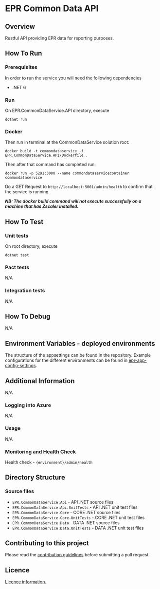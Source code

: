 # EPR Common Data API

## Overview

Restful API providing EPR data for reporting purposes.

## How To Run

### Prerequisites

In order to run the service you will need the following dependencies

- .NET 6

### Run

 On EPR.CommonDataService.API directory, execute

```
dotnet run
```

### Docker


Then run in terminal at the CommonDataService solution root:

```
docker build -t commondataservice -f EPR.CommonDataService.API/Dockerfile .
```

Then after that command has completed run:

```
docker run -p 5291:3000 --name commondataservicecontainer commondataservice   
```

Do a GET Request to ```http://localhost:5001/admin/health``` to confirm that the service is running

***NB: The docker build command will not execute successfully on a machine that has Zscaler installed.***

## How To Test

### Unit tests

On root directory, execute

```
dotnet test
```

### Pact tests

N/A

### Integration tests

N/A

## How To Debug

N/A

## Environment Variables - deployed environments

The structure of the appsettings can be found in the repository. Example configurations for the different environments can be found in [epr-app-config-settings](https://dev.azure.com/defragovuk/RWD-CPR-EPR4P-ADO/_git/epr-app-config-settings).


## Additional Information

N/A

### Logging into Azure

N/A

### Usage

N/A

### Monitoring and Health Check

Health check - ```{environment}/admin/health```

## Directory Structure

### Source files

- `EPR.CommonDataService.Api` - API .NET source files
- `EPR.CommonDataService.Api.UnitTests` - API .NET unit test files
- `EPR.CommonDataService.Core` - CORE .NET source files
- `EPR.CommonDataService.Core.UnitTests` - CORE .NET unit test files
- `EPR.CommonDataService.Data` - DATA .NET source files
- `EPR.CommonDataService.Data.UnitTests` - DATA .NET unit test files

## Contributing to this project

Please read the [contribution guidelines](CONTRIBUTING.md) before submitting a pull request.

## Licence

[Licence information](LICENCE.md).


